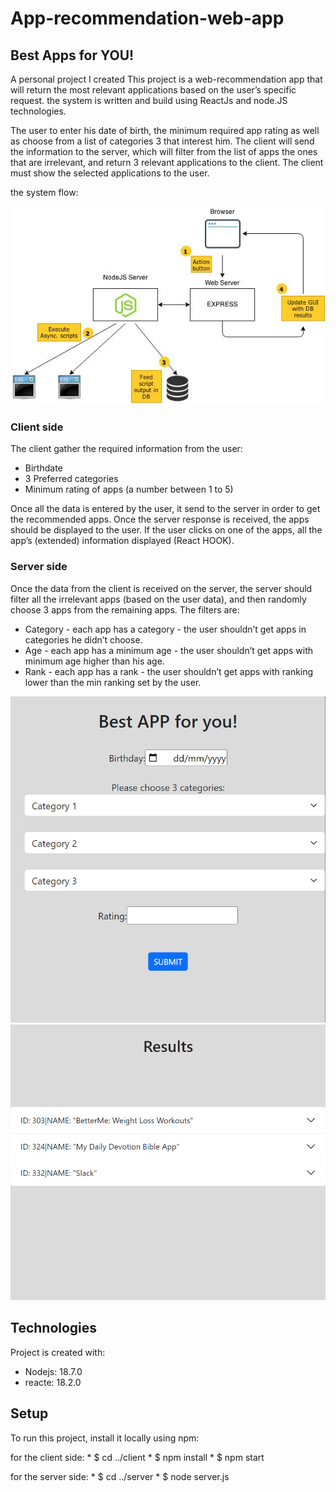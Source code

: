 # App-recommendation-web-app

## Best Apps for YOU!

A personal project I created
This project is a web-recommendation app that will return the most relevant applications based on the user’s specific request.
the system is written and build using ReactJs and node.JS technologies.

The user to enter his date of birth, the minimum required app rating as well as choose from a list of categories 3 that interest him.
The client will send the information to the server, which will filter from the list of apps the ones that are irrelevant, and return 3 relevant applications to the client.
The client must show the selected applications to the user.

the system flow:

<img src="readme_images/flow.jpeg">     


<h3> Client side</h3>
The client gather the required information from the user:
<ul>
  <li>Birthdate</li>
  <li>3 Preferred categories</li>
  <li> Minimum rating of apps (a number between 1 to 5)</li>
</ul>
Once all the data is entered by the user, it send to the server in order to get the recommended apps.
Once the server response is received, the apps should be displayed to the user.
If the user clicks on one of the apps, all the app’s (extended) information displayed (React HOOK).



<h3> Server side</h3>
Once the data from the client is received on the server, the server should filter all the irrelevant
apps (based on the user data), and then randomly choose 3 apps from the remaining apps.
The filters are:<ul>
  <li>Category - each app has a category - the user shouldn’t get apps in categories he didn’t
choose.</li>
  <li> Age - each app has a minimum age - the user shouldn’t get apps with minimum age
higher than his age.</li>
  <li> Rank - each app has a rank - the user shouldn’t get apps with ranking lower than the
min ranking set by the user.</li>
</ul>


<img src="readme_images/main_menu.jpeg">     

<img src="readme_images/result_menu.jpeg">     



## Technologies
Project is created with:
* Nodejs: 18.7.0
* reacte: 18.2.0
	
## Setup
To run this project, install it locally using npm:

for the client side:
	* $ cd ../client
	* $ npm install
	* $ npm start

for the server side:
	* $ cd ../server
	* $ node server.js




